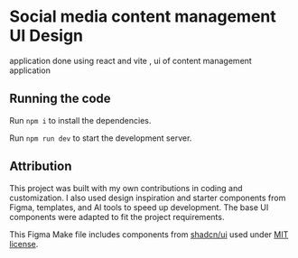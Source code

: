 
  # Social media content management UI Design
  application done using react and vite , ui of content management application


  ## Running the code

  Run `npm i` to install the dependencies.

  Run `npm run dev` to start the development server.
  

  ## Attribution
This project was built with my own contributions in coding and customization. I also used design inspiration and starter components from Figma, templates, and AI tools to speed up development. The base UI components were adapted to fit the project requirements.

This Figma Make file includes components from [shadcn/ui](https://ui.shadcn.com/) used under [MIT license](https://github.com/shadcn-ui/ui/blob/main/LICENSE.md).
